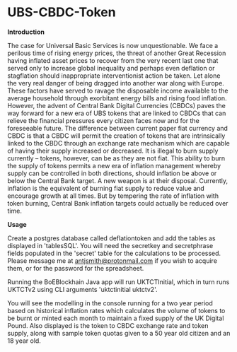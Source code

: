 # UBS-CBDC-Token

**Introduction**

The case for Universal Basic Services is now unquestionable. We face a perilous time of rising energy prices,
the threat of another Great Recession having inflated asset prices to recover from the very recent last one that
served only to increase global inequality and perhaps even deflation or stagflation should inappropriate
interventionist action be taken. Let alone the very real danger of being dragged into another war along with
Europe.
These factors have served to ravage the disposable income available to the average household through
exorbitant energy bills and rising food inflation. However, the advent of Central Bank Digital Currencies
(CBDCs) paves the way forward for a new era of UBS tokens that are linked to CBDCs that can relieve the
financial pressures every citizen faces now and for the foreseeable future.
The difference between current paper fiat currency and CBDC is that a CBDC will permit the creation of tokens
that are intrinsically linked to the CBDC through an exchange rate mechanism which are capable of having
their supply increased or decreased. It is illegal to burn supply currently – tokens, however, can be as they are
not fiat.
This ability to burn the supply of tokens permits a new era of inflation management whereby supply can be
controlled in both directions, should inflation be above or below the Central Bank target. A new weapon is at
their disposal. Currently, inflation is the equivalent of burning fiat supply to reduce value and encourage
growth at all times. But by tempering the rate of inflation with token burning, Central Bank inflation targets
could actually be reduced over time.

**Usage**

Create a postgres database called deflationtoken and add the tables as displayed in 'tablesSQL'. You will need the secretkey and secretphrase fields populated in the 'secret' table for the calculations to be processed. Please message me at antjsmith@protonmail.com if you wish to acquire them, or for the password for the spreadsheet.

Running the BoEBlockhain Java app will run UKTCTInitial, which in turn runs UKTCTv2 using CLI arguments 'uktctinitial uktctv2'.

You will see the modelling in the console running for a two year period based on historical inflation rates which calculates the volume of tokens to be burnt or minted each month to maintain a fixed supply of the UK Digital Pound. Also displayed is the token to CBDC exchange rate and token supply, along with sample token quotas given to a 50 year old citizen and an 18 year old. 
